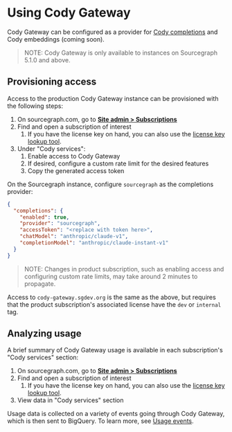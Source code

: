 # Using Cody Gateway

Cody Gateway can be configured as a provider for [Cody completions](https://docs.sourcegraph.com/cody/completions) and Cody embeddings (coming soon).

> NOTE: Cody Gateway is only available to instances on Sourcegraph 5.1.0 and above.

## Provisioning access

Access to the production Cody Gateway instance can be provisioned with the following steps:

1. On sourcegraph.com, go to [**Site admin > Subscriptions**](https://sourcegraph.com/site-admin/dotcom/product/subscriptions)
2. Find and open a subscription of interest
   1. If you have the license key on hand, you can also use the [license key lookup tool](https://sourcegraph.com/site-admin/dotcom/product/licenses).
3. Under "Cody services":
   1. Enable access to Cody Gateway
   2. If desired, configure a custom rate limit for the desired features
   3. Copy the generated access token

On the Sourcegraph instance, configure `sourcegraph` as the completions provider:

```json
{
  "completions": {
    "enabled": true,
    "provider": "sourcegraph",
    "accessToken": "<replace with token here>",
    "chatModel": "anthropic/claude-v1",
    "completionModel": "anthropic/claude-instant-v1"
  }
}
```

> NOTE: Changes in product subscription, such as enabling access and configuring custom rate limits, may take around 2 minutes to propagate.

Access to `cody-gateway.sgdev.org` is the same as the above, but requires that the product subscription's associated license have the `dev` or `internal` tag.

## Analyzing usage

A brief summary of Cody Gateway usage is available in each subscription's "Cody services" section:

1. On sourcegraph.com, go to [**Site admin > Subscriptions**](https://sourcegraph.com/site-admin/dotcom/product/subscriptions)
2. Find and open a subscription of interest
   1. If you have the license key on hand, you can also use the [license key lookup tool](https://sourcegraph.com/site-admin/dotcom/product/licenses).
3. View data in "Cody services" section

Usage data is collected on a variety of events going through Cody Gateway, which is then sent to BigQuery. To learn more, see [Usage events](./index.md#usage-events).
